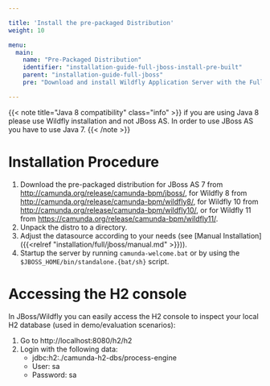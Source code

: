 ```yaml
---

title: 'Install the pre-packaged Distribution'
weight: 10

menu:
  main:
    name: "Pre-Packaged Distribution"
    identifier: "installation-guide-full-jboss-install-pre-built"
    parent: "installation-guide-full-jboss"
    pre: "Download and install Wildfly Application Server with the Full Distribution pre-deployed and pre-configured."

---
```

{{< note title="Java 8 compatibility" class="info" >}}
if you are using Java 8 please use Wildfly installation and not JBoss AS. In order to use JBoss AS you have to use Java 7.
{{< /note >}}

# Installation Procedure

1. Download the pre-packaged distribution for JBoss AS 7 from http://camunda.org/release/camunda-bpm/jboss/, for Wildfly 8 from http://camunda.org/release/camunda-bpm/wildfly8/, for Wildfly 10 from http://camunda.org/release/camunda-bpm/wildfly10/, or for Wildfly 11 from https://camunda.org/release/camunda-bpm/wildfly11/.
2. Unpack the distro to a directory.
3. Adjust the datasource according to your needs (see [Manual Installation]({{<relref "installation/full/jboss/manual.md" >}})).
4. Startup the server by running `camunda-welcome.bat` or by using the `$JBOSS_HOME/bin/standalone.{bat/sh}` script.


# Accessing the H2 console

In JBoss/Wildfly you can easily access the H2 console to inspect your local H2 database (used in demo/evaluation scenarios):

1.  Go to http://localhost:8080/h2/h2
2.  Login with the following data:
    *   jdbc:h2:./camunda-h2-dbs/process-engine
    *   User: sa
    *   Password: sa
